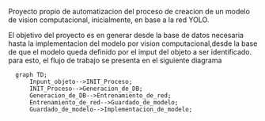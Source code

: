 

Proyecto propio de automatizacion del proceso de creacion de un modelo de vision computacional, inicialmente, en base a la red YOLO.

El objetivo del proyecto es en generar desde la base de datos necesaria hasta la implementacion del modelo por vision computacional,desde la base de que el modelo queda definido por el imput del objeto a ser identificado. para esto, el flujo de trabajo se presenta en el siguiente diagrama


```mermaid
  graph TD;
      Inpunt_objeto-->INIT_Proceso;
      INIT_Proceso-->Generacion_de_DB;
      Generacion_de_DB-->Entrenamiento_de_red;
      Entrenamiento_de_red-->Guardado_de_modelo;
      Guardado_de_modelo-->Implementacion_de_modelo;
      
```
